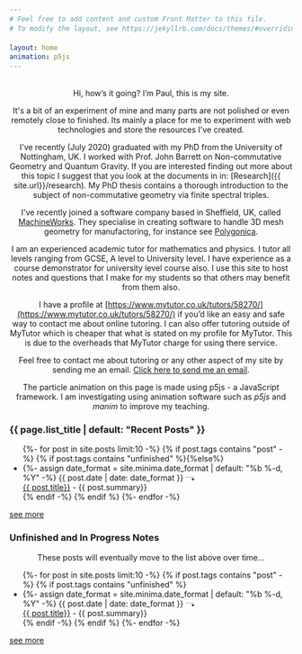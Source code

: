 ```yaml
---
# Feel free to add content and custom Front Matter to this file.
# To modify the layout, see https://jekyllrb.com/docs/themes/#overriding-theme-defaults

layout: home
animation: p5js
---
```


<br>

<center>
Hi, how’s it going? I’m Paul, this is my site.

It's a bit of an experiment of mine and many parts are not polished or even remotely close to finished. Its mainly a place for me to experiment with web technologies and store the resources I've created.


I’ve recently (July 2020) graduated with my PhD from the University of Nottingham, UK. I worked with Prof. John Barrett on Non-commutative Geometry and Quantum Gravity. If you are interested finding out more about this topic I suggest that you look at the documents in in: [Research]({{ site.url}}/research). My PhD thesis contains a thorough introduction to the subject of non-commutative geometry via finite spectral triples.

I've recently joined a software company based in Sheffield, UK, called [MachineWorks](https://www.machineworks.com). They specialise in creating software to handle 3D mesh geometry for manufactoring, for instance see [Polygonica](https://www.polygonica.com).

I am an experienced academic tutor for mathematics and physics. I tutor all levels ranging from GCSE, A level to University level. I have experience as a course demonstrator for university level course also.
I use this site to host notes and questions that I make for my students so that others may benefit from them also.

I have a profile at [https://www.mytutor.co.uk/tutors/58270/](https://www.mytutor.co.uk/tutors/58270/) if you’d like an easy and safe way to contact me about online tutoring.
I can also offer tutoring outside of MyTutor which is cheaper that what is stated on my profile for MyTutor. This is due to the overheads that MyTutor charge for using there service.

Feel free to contact me about tutoring or any other aspect of my site by sending me an email. [Click here to send me an email](mailto:pjdruce+website@gmail.com).

The particle animation on this page is made using p5js - a JavaScript framework. I am investigating using animation software such as *p5js* and *manim* to improve my teaching.

</center>

<h3 class="post-list-heading">{{ page.list_title | default: "Recent Posts" }}</h3>
<ul class="post-list">
  {%- for post in site.posts limit:10  -%}
    {% if post.tags contains "post" -%}
    {% if post.tags contains "unfinished" %}{%else%}
    <li>
      {%- assign date_format = site.minima.date_format | default: "%b %-d, %Y" -%}
      <span class="post-meta">{{ post.date | date: date_format }} </span><img src="/assets/images/post-arrow.svg" alt="arrow" class='arrow-img' style="width:1.2em;margin-right:1em;"><br>
        <a class="post-link" href="{{ post.url | relative_url }}">
          {{ post.title}}</a> - {{ post.summary}}
   </li>
   {% endif -%} {% endif %}
{%- endfor -%}
</ul>
<a href="{{site.urla}}/posts">see more </a>

<h3 class="post-list-heading">Unfinished and In Progress Notes</h3>
<center>These posts will eventually move to the list above over time...</center>
<ul class="post-list">
  {%- for post in site.posts limit:10  -%}
    {% if post.tags contains "post" -%}
    {% if post.tags contains "unfinished" %}
    <li>
      {%- assign date_format = site.minima.date_format | default: "%b %-d, %Y" -%}
      <span class="post-meta">{{ post.date | date: date_format }} </span><img src="/assets/images/post-arrow.svg" alt="arrow" style="width:1.2em;margin-right:1em;"><br>
        <a class="post-link" href="{{ post.url | relative_url }}">
          {{ post.title}}</a> - {{ post.summary}}
   </li>
   {% endif -%} {% endif %}
{%- endfor -%}
</ul>
<a href="{{site.urla}}/posts">see more </a>



<!-- p5js for the particle effect on the home screen -->
<script src="{{ base.url }}/assets/js/particle_animation.js"></script>
